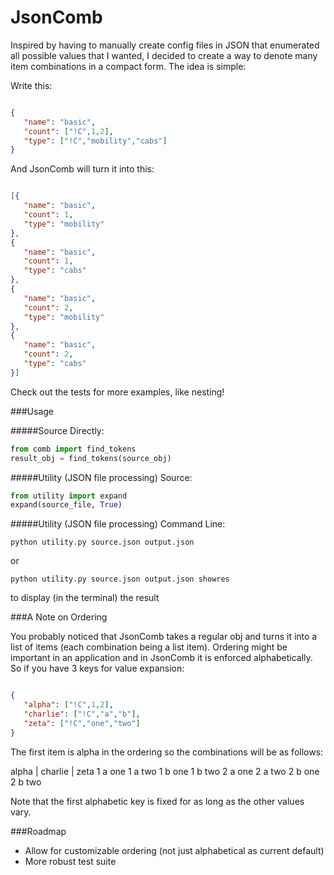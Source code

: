 # JsonComb
Inspired by having to manually create config files in JSON that enumerated all possible values that I wanted, I decided to create a way to denote many item combinations in a compact form.  The idea is simple:

Write this:

```json

{
   "name": "basic",
   "count": ["!C",1,2],
   "type": ["!C","mobility","cabs"]
}

```

And JsonComb will turn it into this:

```json

[{
   "name": "basic",
   "count": 1,
   "type": "mobility"
},
{
   "name": "basic",
   "count": 1,
   "type": "cabs"
},
{
   "name": "basic",
   "count": 2,
   "type": "mobility"
},
{
   "name": "basic",
   "count": 2,
   "type": "cabs"
}]

```

Check out the tests for more examples, like nesting!


###Usage

#####Source Directly:

```python
from comb import find_tokens
result_obj = find_tokens(source_obj)
```

#####Utility (JSON file processing) Source:

```python
from utility import expand
expand(source_file, True)
```

#####Utility (JSON file processing) Command Line:

```python utility.py source.json output.json```

or

```python utility.py source.json output.json showres```

to display (in the terminal) the result


###A Note on Ordering

You probably noticed that JsonComb takes a regular obj and turns it into a list of items (each combination being a list item).  Ordering might be important in an application and in JsonComb it is enforced alphabetically.  So if you have 3 keys for value expansion:

```json

{
   "alpha": ["!C",1,2],
   "charlie": ["!C","a","b"],
   "zeta": ["!C","one","two"]
}

````

The first item is alpha in the ordering so the combinations will be as follows:

alpha | charlie | zeta
  1        a       one
  1        a       two
  1        b       one
  1        b       two
  2        a       one
  2        a       two
  2        b       one
  2        b       two
  
Note that the first alphabetic key is fixed for as long as the other values vary.

###Roadmap

- Allow for customizable ordering (not just alphabetical as current default)
- More robust test suite

